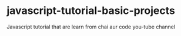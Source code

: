 # javascript-tutorial-basic-projects
Javascript tutorial that are learn from chai aur code you-tube channel 
